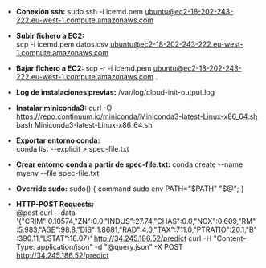 
* **Conexión ssh:** 
sudo ssh -i icemd.pem ubuntu@ec2-18-202-243-222.eu-west-1.compute.amazonaws.com

* **Subir fichero a EC2:**  
	scp -i icemd.pem datos.csv ubuntu@ec2-18-202-243-222.eu-west-1.compute.amazonaws.com
 
* **Bajar fichero a EC2:** 
	scp -r -i icemd.pem ubuntu@ec2-18-202-243-222.eu-west-1.compute.amazonaws.com . 

* **Log de instalaciones previas:** 
	 /var/log/cloud-init-output.log 

* **Instalar miniconda3:** 
	curl -O https://repo.continuum.io/miniconda/Miniconda3-latest-Linux-x86_64.sh
	bash Miniconda3-latest-Linux-x86_64.sh

* **Exportar entorno conda:**  
	conda list --explicit > spec-file.txt

* **Crear entorno conda a partir de spec-file.txt:** 
	conda create --name myenv --file spec-file.txt

* **Override sudo:** 
	sudo() { command sudo env PATH="$PATH" "$@"; }

* **HTTP-POST Requests:**  
	@post
	curl --data '{"CRIM":0.10574,"ZN":0.0,"INDUS":27.74,"CHAS":0.0,"NOX":0.609,"RM":5.983,"AGE":98.8,"DIS":1.8681,"RAD":4.0,"TAX":711.0,"PTRATIO":20.1,"B":390.11,"LSTAT":18.07}' http://34.245.186.52/predict
	curl -H "Content-Type: application/json" -d "@query.json" -X POST http://34.245.186.52/predict

